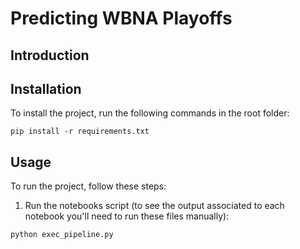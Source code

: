 # Predicting WBNA Playoffs

## Introduction

## Installation
To install the project, run the following commands in the root folder:
```
pip install -r requirements.txt
```
## Usage
To run the project, follow these steps:
1. Run the notebooks script (to see the output associated to each notebook you'll need to run these files manually):
```
python exec_pipeline.py
```
